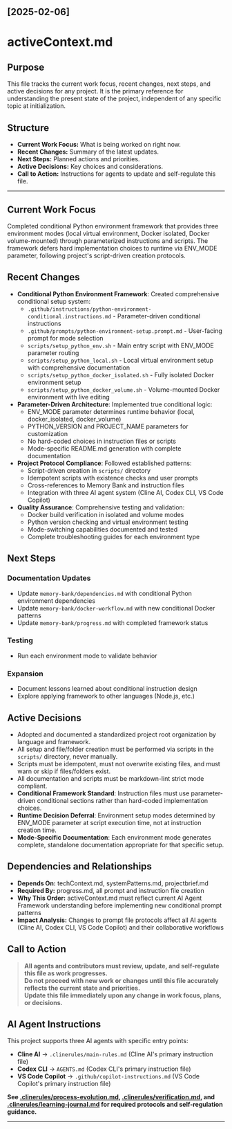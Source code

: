 ## [2025-02-06]
# activeContext.md

## Purpose
This file tracks the current work focus, recent changes, next steps, and active decisions for any project. It is the primary reference for understanding the present state of the project, independent of any specific topic at initialization.

## Structure
- **Current Work Focus:** What is being worked on right now.
- **Recent Changes:** Summary of the latest updates.
- **Next Steps:** Planned actions and priorities.
- **Active Decisions:** Key choices and considerations.
- **Call to Action:** Instructions for agents to update and self-regulate this file.

---

## Current Work Focus

Completed conditional Python environment framework that provides three environment modes (local virtual environment, Docker isolated, Docker volume-mounted) through parameterized instructions and scripts. The framework defers hard implementation choices to runtime via ENV_MODE parameter, following project's script-driven creation protocols.

## Recent Changes

- **Conditional Python Environment Framework**: Created comprehensive conditional setup system:
  - `.github/instructions/python-environment-conditional.instructions.md` - Parameter-driven conditional instructions
  - `.github/prompts/python-environment-setup.prompt.md` - User-facing prompt for mode selection
  - `scripts/setup_python_env.sh` - Main entry script with ENV_MODE parameter routing
  - `scripts/setup_python_local.sh` - Local virtual environment setup with comprehensive documentation
  - `scripts/setup_python_docker_isolated.sh` - Fully isolated Docker environment setup
  - `scripts/setup_python_docker_volume.sh` - Volume-mounted Docker environment with live editing
- **Parameter-Driven Architecture**: Implemented true conditional logic:
  - ENV_MODE parameter determines runtime behavior (local, docker_isolated, docker_volume)
  - PYTHON_VERSION and PROJECT_NAME parameters for customization
  - No hard-coded choices in instruction files or scripts
  - Mode-specific README.md generation with complete documentation
- **Project Protocol Compliance**: Followed established patterns:
  - Script-driven creation in `scripts/` directory
  - Idempotent scripts with existence checks and user prompts
  - Cross-references to Memory Bank and instruction files
  - Integration with three AI agent system (Cline AI, Codex CLI, VS Code Copilot)
- **Quality Assurance**: Comprehensive testing and validation:
  - Docker build verification in isolated and volume modes
  - Python version checking and virtual environment testing
  - Mode-switching capabilities documented and tested
  - Complete troubleshooting guides for each environment type

## Next Steps

### Documentation Updates
- Update `memory-bank/dependencies.md` with conditional Python environment dependencies
- Update `memory-bank/docker-workflow.md` with new conditional Docker patterns
- Update `memory-bank/progress.md` with completed framework status

### Testing
- Run each environment mode to validate behavior

### Expansion
- Document lessons learned about conditional instruction design
- Explore applying framework to other languages (Node.js, etc.)

## Active Decisions

- Adopted and documented a standardized project root organization by language and framework.
- All setup and file/folder creation must be performed via scripts in the `scripts/` directory, never manually.
- Scripts must be idempotent, must not overwrite existing files, and must warn or skip if files/folders exist.
- All documentation and scripts must be markdown-lint strict mode compliant.
- **Conditional Framework Standard**: Instruction files must use parameter-driven conditional sections rather than hard-coded implementation choices.
- **Runtime Decision Deferral**: Environment setup modes determined by ENV_MODE parameter at script execution time, not at instruction creation time.
- **Mode-Specific Documentation**: Each environment mode generates complete, standalone documentation appropriate for that specific setup.

## Dependencies and Relationships

- **Depends On:** techContext.md, systemPatterns.md, projectbrief.md
- **Required By:** progress.md, all prompt and instruction file creation
- **Why This Order:** activeContext.md must reflect current AI Agent Framework understanding before implementing new conditional prompt patterns
- **Impact Analysis:** Changes to prompt file protocols affect all AI agents (Cline AI, Codex CLI, VS Code Copilot) and their collaborative workflows

## Call to Action

> **All agents and contributors must review, update, and self-regulate this file as work progresses.**  
> **Do not proceed with new work or changes until this file accurately reflects the current state and priorities.**  
> **Update this file immediately upon any change in work focus, plans, or decisions.**

## AI Agent Instructions

This project supports three AI agents with specific entry points:
- **Cline AI** → `.clinerules/main-rules.md` (Cline AI's primary instruction file)
- **Codex CLI** → `AGENTS.md` (Codex CLI's primary instruction file)
- **VS Code Copilot** → `.github/copilot-instructions.md` (VS Code Copilot's primary instruction file)

**See [.clinerules/process-evolution.md](../.clinerules/process-evolution.md), [.clinerules/verification.md](../.clinerules/verification.md), and [.clinerules/learning-journal.md](../.clinerules/learning-journal.md) for required protocols and self-regulation guidance.**

---
